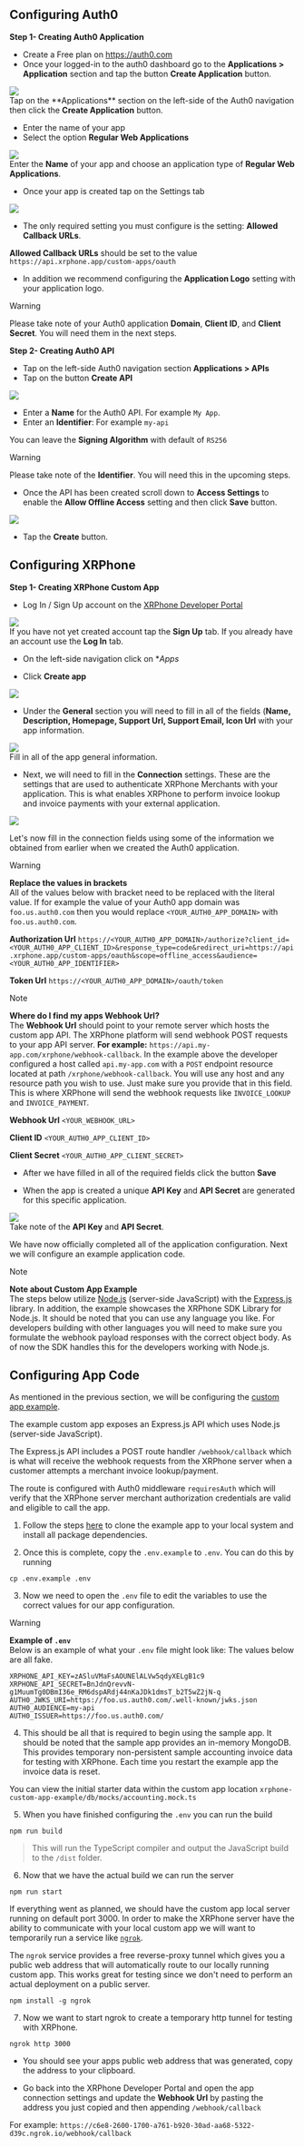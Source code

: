 ## Configuring Auth0

**Step 1- Creating Auth0 Application**

- Create a Free plan on https://auth0.com
- Once your logged-in to the auth0 dashboard go to the **Applications > Application** section and tap the button **Create Application** button.

<img src="https://files.readme.io/d610ee0-Screen_Shot_2022-07-22_at_3.18.06_PM.png" class="border" />
<div class="caption">Tap on the **Applications** section on the left-side of the Auth0 navigation then click the <b>Create Application</b> button.</div>

- Enter the name of your app
- Select the option **Regular Web Applications** 

<img src="https://files.readme.io/825ee0e-Screen_Shot_2022-07-22_at_3.29.57_PM.png" class="border" />
<div class="caption">Enter the <b>Name</b> of your app and choose an application type of <b>Regular Web Applications</b>.</div>

- Once your app is created tap on the Settings tab

<img src="https://files.readme.io/c134c13-Screen_Shot_2022-07-22_at_3.48.39_PM.png" class="border" />

- The only required setting you must configure is the setting: **Allowed Callback URLs**.

**Allowed Callback URLs** should be set to the value `https://api.xrphone.app/custom-apps/oauth`

- In addition we recommend configuring the **Application Logo** setting with your application logo.

>[!WARNING]
>Please take note of your Auth0 application **Domain**, **Client ID**, and **Client Secret**. You will need them in the next steps.

**Step 2- Creating Auth0 API**
- Tap on the left-side Auth0 navigation section **Applications > APIs**
- Tap on the button **Create API**

<img src="https://files.readme.io/33c0df0-Screen_Shot_2022-07-22_at_4.04.02_PM.png" class="border" />

- Enter a **Name** for the Auth0 API. For example `My App`. 
- Enter an **Identifier**: For example `my-api` 

You can leave the **Signing Algorithm** with default of `RS256` 

>[!WARNING]
>Please take note of the **Identifier**. You will need this in the upcoming steps.

- Once the API has been created scroll down to **Access Settings** to enable the **Allow Offline Access** setting and then click **Save** button.

<img src="https://files.readme.io/c26faf7-Screen_Shot_2022-07-22_at_4.13.53_PM.png" class="border" />

- Tap the **Create** button.

## Configuring XRPhone

**Step 1- Creating XRPhone Custom App**

- Log In / Sign Up account on the [XRPhone Developer Portal](https://developer.xrphone.app)

<img src="https://files.readme.io/3fc6c4b-Screen_Shot_2022-07-22_at_4.21.05_PM.png" class="border" />
<div class="caption">If you have not yet created account tap the <b>Sign Up</b> tab. If you already have an account use the <b>Log In</b> tab.</div>

- On the left-side navigation click on **Apps* 

- Click **Create app**

<img src="https://files.readme.io/4f36142-Screen_Shot_2022-07-22_at_1.25.34_PM.png" class="border" />

- Under the **General** section you will need to fill in all of the fields (**Name, Description, Homepage, Support Url, Support Email, Icon Url** with your app information. 

<img src="https://files.readme.io/a7b149b-Screen_Shot_2022-07-22_at_1.31.43_PM.png" class="border" />
<div class="caption">Fill in all of the app general information.</div>

 - Next, we will need to fill in the **Connection** settings. These are the settings that are used to authenticate XRPhone Merchants with your application. This is what enables XRPhone to perform invoice lookup and invoice payments with your external application.

<img src="https://files.readme.io/6421737-Screen_Shot_2022-07-22_at_1.43.51_PM.png" class="border" />

Let's now fill in the connection fields using some of the information we obtained from earlier when we created the Auth0 application.

>[!WARNING]
><b>Replace the values in brackets</b><br>
All of the values below with bracket need to be replaced with the literal value. If for example the value of your Auth0 app domain was `foo.us.auth0.com` then you would replace `<YOUR_AUTH0_APP_DOMAIN>` with `foo.us.auth0.com`.

**Authorization Url**
`https://<YOUR_AUTH0_APP_DOMAIN>/authorize?client_id=<YOUR_AUTH0_APP_CLIENT_ID>&response_type=code&redirect_uri=https://api.xrphone.app/custom-apps/oauth&scope=offline_access&audience=<YOUR_AUTH0_APP_IDENTIFIER>`

**Token Url**
`https://<YOUR_AUTH0_APP_DOMAIN>/oauth/token`

>[!NOTE]
><b>Where do I find my apps Webhook Url?</b><br>
The **Webhook Url** should point to your remote server which hosts the custom app API. The XRPhone platform will send webhook POST requests to your app API server. **For example:** `https://api.my-app.com/xrphone/webhook-callback`. In the example above the developer configured a host called `api.my-app.com` with a `POST` endpoint resource located at path `/xrphone/webhook-callback`. You will use any host and any resource path you wish to use. Just make sure you provide that in this field. This is where XRPhone will send the webhook requests like `INVOICE_LOOKUP` and `INVOICE_PAYMENT`.

**Webhook Url**
`<YOUR_WEBHOOK_URL>`

**Client ID**
`<YOUR_AUTH0_APP_CLIENT_ID>`

**Client Secret** 
`<YOUR_AUTH0_APP_CLIENT_SECRET>`

- After we have filled in all of the required fields click the button **Save**

- When the app is created a unique **API Key** and **API Secret** are generated for this specific application. 

<img src="https://files.readme.io/511c773-Screen_Shot_2022-07-22_at_2.01.08_PM.png" class="border" />
<div class="caption">Take note of the <b>API Key</b> and <b>API Secret</b>.</div>

We have now officially completed all of the application configuration. Next we will configure an example application code.

>[!NOTE]
><b>Note about Custom App Example</b><br>
The steps below utilize [Node.js](https://nodejs.org) (server-side JavaScript) with the [Express.js](https://expressjs.com) library. In addition, the example showcases the XRPhone SDK Library for Node.js. It should be noted that you can use any language you like. For developers building with other languages you will need to make sure you formulate the webhook payload responses with the correct object body. As of now the SDK handles this for the developers working with Node.js.

## Configuring App Code

As mentioned in the previous section, we will be configuring the [custom app example](https://github.com/XRPhone/xrphone-custom-app-example-expressjs). 

The example custom app exposes an Express.js API which uses Node.js (server-side JavaScript). 

The Express.js API includes a POST route handler `/webhook/callback` which is what will receive the webhook requests from the XRPhone server when a customer attempts a merchant invoice lookup/payment. 

The route is configured with Auth0 middleware `requiresAuth` which will verify that the XRPhone server merchant authorization credentials are valid and eligible to call the app. 

1. Follow the steps [here](/v1/developer-portal/custom-app-example.md) to clone the example app to your local system and install all package dependencies. 

2. Once this is complete, copy the `.env.example` to `.env`. You can do this by running 

```shell
cp .env.example .env
```

3. Now we need to open the `.env` file to edit the variables to use the correct values for our app configuration.

>[!WARNING]
><b>Example of `.env`</b><br>
Below is an example of what your `.env` file might look like: The values below are all fake.

```shell
XRPHONE_API_KEY=zASluVMaFsAOUNElALVw5qdyXELgB1c9
XRPHONE_API_SECRET=BnJdnQrevvN-g1MuumTg0DBmI36e_RM6dspARdj44nKaJDk1dmsT_b2T5wZ2jN-q
AUTH0_JWKS_URI=https://foo.us.auth0.com/.well-known/jwks.json
AUTH0_AUDIENCE=my-api
AUTH0_ISSUER=https://foo.us.auth0.com/
```

4. This should be all that is required to begin using the sample app. It should be noted that the sample app provides an in-memory MongoDB. This provides temporary non-persistent sample accounting invoice data for testing with XRPhone. Each time you restart the example app the invoice data is reset.

You can view the initial starter data within the custom app location `xrphone-custom-app-example/db/mocks/accounting.mock.ts`

5. When you have finished configuring the `.env` you can run the build

```shell
npm run build
```

> This will run the TypeScript compiler and output the JavaScript build to the `/dist` folder.

6. Now that we have the actual build we can run the server 

```shell
npm run start
```

If everything went as planned, we should have the custom app local server running on default port 3000. In order to make the XRPhone server have the ability to communicate with your local custom app we will want to temporarily run a service like [`ngrok`](https://ngrok.com/). 

The `ngrok` service provides a free reverse-proxy tunnel which gives you a public web address that will automatically route to our locally running custom app. This works great for testing since we don't need to perform an actual deployment on a public server.

```shell
npm install -g ngrok
```

7. Now we want to start ngrok to create a temporary http tunnel for testing with XRPhone.

```shell
ngrok http 3000
```

- You should see your apps public web address that was generated, copy the address to your clipboard.

- Go back into the XRPhone Developer Portal and open the app connection settings and update the **Webhook Url** by pasting the address you just copied and then appending `/webhook/callback`

For example:
`https://c6e8-2600-1700-a761-b920-30ad-aa68-5322-d39c.ngrok.io/webhook/callback`